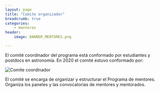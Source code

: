 ```yaml
---
layout: page
title: "Comite organizador"
breadcrumb: true
categories:
    - mentores
header: 
    image: BANNER_MENTORES.png

---
```


El comité coordinador del programa está conformado por estudiantes y postdocs en
astronomía. En 2020 el comité estuvo conformado por: 

![Comite coordinador](../../images/comite_mentores.png)


El comité se encarga de organizar y estructurar el Programa de mentores. Organiza los
paneles y las convocatorias de mentores y mentorados. 


 








